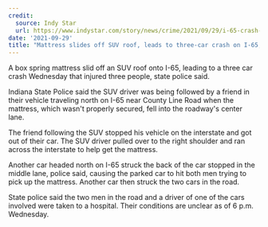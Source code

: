 ```yaml
---
credit:
  source: Indy Star
  url: https://www.indystar.com/story/news/crime/2021/09/29/i-65-crash-indianapolis-cause/5922949001/
date: '2021-09-29'
title: "Mattress slides off SUV roof, leads to three-car crash on I-65, police say"
---
```

A box spring mattress slid off an SUV roof onto I-65, leading to a three car crash Wednesday that injured three people, state police said.  

Indiana State Police said the SUV driver was being followed by a friend in their vehicle traveling north on I-65 near County Line Road when the mattress, which wasn't properly secured, fell into the roadway's center lane. 

The friend following the SUV stopped his vehicle on the interstate and got out of their car. The SUV driver pulled over to the right shoulder and ran across the interstate to help get the mattress.  

Another car headed north on I-65 struck the back of the car stopped in the middle lane, police said, causing the parked car to hit both men trying to pick up the mattress. Another car then struck the two cars in the road.  

State police said the two men in the road and a driver of one of the cars involved were taken to a hospital. Their conditions are unclear as of 6 p.m. Wednesday. 
